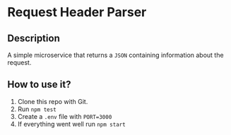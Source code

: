 # Request Header Parser

## Description

A simple microservice that returns a `JSON` containing information about the request.

## How to use it?

1. Clone this repo with Git.
2. Run `npm test`
3. Create a `.env` file with `PORT=3000`
4. If everything went well run `npm start`
